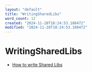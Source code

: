 ```yaml
---
layout: "default"
title: "WritingSharedLibs"
word_count: 12
created: "2024-11-28T18:24:53.188472"
modified: "2024-11-28T18:24:53.188472"
---
```

# WritingSharedLibs

- [How to write Shared Libs](https://akkadia.org/drepper/dsohowto.pdf)